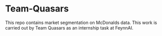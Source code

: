 # Team-Quasars

This repo contains market segmentation on McDonalds data. This work is carried out by Team Quasars as an internship task at FeynnAI.
